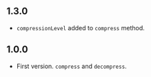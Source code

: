 ## 1.3.0

* `compressionLevel` added to `compress` method.

## 1.0.0

* First version. `compress` and `decompress`.
